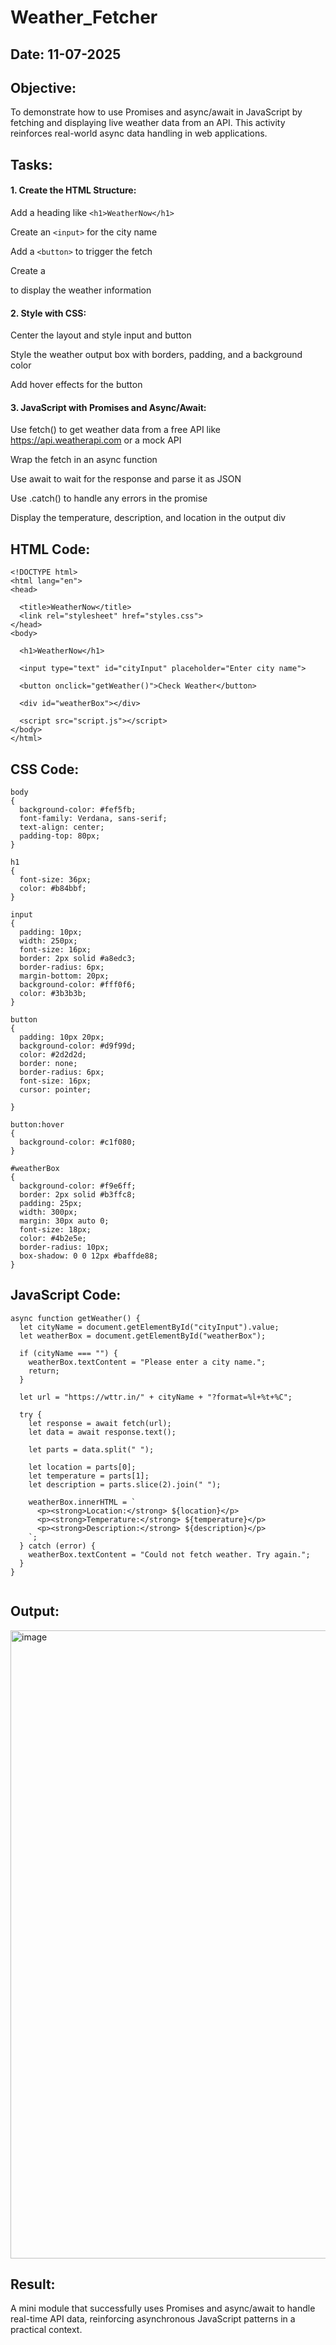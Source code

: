 # Weather_Fetcher
## Date: 11-07-2025
## Objective:
To demonstrate how to use Promises and async/await in JavaScript by fetching and displaying live weather data from an API. This activity reinforces real-world async data handling in web applications.

## Tasks:

#### 1. Create the HTML Structure:
Add a heading like ```<h1>WeatherNow</h1>```

Create an ```<input>``` for the city name

Add a ```<button>``` to trigger the fetch

Create a <div> to display the weather information

#### 2. Style with CSS:
Center the layout and style input and button

Style the weather output box with borders, padding, and a background color

Add hover effects for the button

#### 3. JavaScript with Promises and Async/Await:
Use fetch() to get weather data from a free API like https://api.weatherapi.com or a mock API

Wrap the fetch in an async function

Use await to wait for the response and parse it as JSON

Use .catch() to handle any errors in the promise

Display the temperature, description, and location in the output div


## HTML Code:
```
<!DOCTYPE html>
<html lang="en">
<head>

  <title>WeatherNow</title>
  <link rel="stylesheet" href="styles.css">
</head>
<body>

  <h1>WeatherNow</h1>

  <input type="text" id="cityInput" placeholder="Enter city name">

  <button onclick="getWeather()">Check Weather</button>

  <div id="weatherBox"></div>

  <script src="script.js"></script>
</body>
</html>

```

## CSS Code:
```
body 
{
  background-color: #fef5fb;
  font-family: Verdana, sans-serif;
  text-align: center;
  padding-top: 80px;
}

h1 
{
  font-size: 36px;
  color: #b84bbf;
}

input 
{
  padding: 10px;
  width: 250px;
  font-size: 16px;
  border: 2px solid #a8edc3;
  border-radius: 6px;
  margin-bottom: 20px;
  background-color: #fff0f6;
  color: #3b3b3b;
}

button 
{
  padding: 10px 20px;
  background-color: #d9f99d;
  color: #2d2d2d;
  border: none;
  border-radius: 6px;
  font-size: 16px;
  cursor: pointer;
 
}

button:hover 
{
  background-color: #c1f080;
}

#weatherBox 
{
  background-color: #f9e6ff;
  border: 2px solid #b3ffc8;
  padding: 25px;
  width: 300px;
  margin: 30px auto 0;
  font-size: 18px;
  color: #4b2e5e;
  border-radius: 10px;
  box-shadow: 0 0 12px #baffde88;
}

```

## JavaScript Code:
```
async function getWeather() {
  let cityName = document.getElementById("cityInput").value;
  let weatherBox = document.getElementById("weatherBox");

  if (cityName === "") {
    weatherBox.textContent = "Please enter a city name.";
    return;
  }

  let url = "https://wttr.in/" + cityName + "?format=%l+%t+%C";

  try {
    let response = await fetch(url);
    let data = await response.text(); 

    let parts = data.split(" ");

    let location = parts[0];
    let temperature = parts[1];
    let description = parts.slice(2).join(" "); 

    weatherBox.innerHTML = `
      <p><strong>Location:</strong> ${location}</p>
      <p><strong>Temperature:</strong> ${temperature}</p>
      <p><strong>Description:</strong> ${description}</p>
    `;
  } catch (error) {
    weatherBox.textContent = "Could not fetch weather. Try again.";
  }
}


```

## Output:
<img width="1919" height="1005" alt="image" src="https://github.com/user-attachments/assets/56f60ef9-40c3-4555-b7be-b1ea666d0340" />

## Result:
A mini module that successfully uses Promises and async/await to handle real-time API data, reinforcing asynchronous JavaScript patterns in a practical context.
